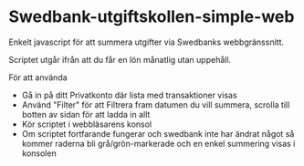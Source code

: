 # Swedbank-utgiftskollen-simple-web
Enkelt javascript för att summera utgifter via Swedbanks webbgränssnitt.

Scriptet utgår ifrån att du får en lön månatlig utan uppehåll. 

För att använda

* Gå in på ditt Privatkonto där lista med transaktioner visas
* Använd "Filter" för att Filtrera fram datumen du vill summera, scrolla till botten av sidan för att ladda in allt
* Kör scriptet i webbläsarens konsol
* Om scriptet fortfarande fungerar och swedbank  inte har ändrat något så kommer raderna bli grå/grön-markerade och en enkel summering visas i konsolen 
